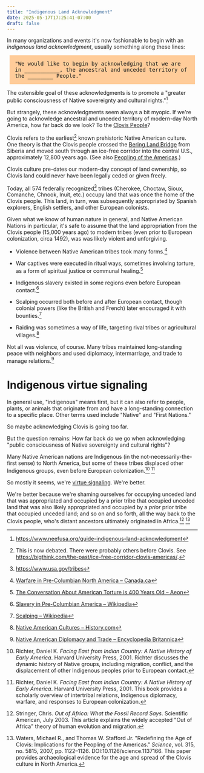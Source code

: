 ```yaml
---
title: "Indigenous Land Acknowledgment"
date: 2025-05-17T17:25:41-07:00
draft: false
---
```



In many organizations and events it's now fashionable to begin with
an _indigenous land acknowledgment_, usually something along these
lines:

<div style='margin-left: .5em; margin-right: .5em; padding: 1em; background-color: #ffcc99; font-family: monospace;'>
"We would like to begin by acknowledging that we are in
___________, the ancestral and unceded territory of the ________
People."
</div>

The ostensible goal of these acknowledgments is to promote a "greater
public consciousness of Native sovereignty and cultural
rights."[^neefusa]

But strangely, these acknowledgments seem always a bit myopic. If
we're going to acknowledge ancestral and unceded territory of
modern-day North America, how far
back do we look? To the 
[Clovis
People](https://en.wikipedia.org/wiki/Clovis_culture)?

Clovis refers to the earliest[^debated] known prehistoric
Native American culture. One theory is that the
Clovis people crossed the [Bering Land
Bridge](https://en.wikipedia.org/wiki/Beringia) from Siberia and
moved south through an ice-free corridor into the central U.S.,
approximately 12,800 years ago. (See also [Peopling of the
Americas](https://en.wikipedia.org/wiki/Peopling_of_the_Americas).)

Clovis culture pre-dates our modern-day concept of land ownership, so
Clovis land could never have been legally ceded or given freely.

Today, all 574 federally recognized[^recognized] tribes (Cherokee,
Choctaw, Sioux, Comanche, Chnook, Inuit, etc.) occupy land that was
once the home of the Clovis people. This land, in turn, was
subsequently appropriated by Spanish explorers, English settlers, and
other European colonists.

Given what we know of human nature in general, and Native American
Nations in particular, it's safe to assume that the land
appropriation from the Clovis people (15,000 years ago) to modern
tribes (even prior to European colonization, circa 1492), was was
likely violent and unforgiving.

 * Violence between Native American tribes took many forms.[^violence]

 * War captives were executed in ritual ways, sometimes involving
   torture, as a form of spiritual justice or communal healing.[^war]

 * Indigenous slavery existed in some regions even before European
   contact.[^slavery]

 * Scalping occurred both before and after European contact, though
   colonial powers (like the British and French) later encouraged it
   with bounties.[^scalping]

 * Raiding was sometimes a way of life, targeting rival tribes or
   agricultural villages.[^raiding]

Not all was violence, of course. Many tribes maintained long-standing
peace with neighbors and used diplomacy, intermarriage, and trade to
manage relations.[^peace]

# Indigenous virtue signaling

In general use, "indigenous" means first, but it can also refer to
people, plants, or animals that originate from and have a
long-standing connection to a specific place. Other terms used
include "Native" and "First Nations."

So maybe acknowledging Clovis is going too far.

But the question remains: How far back _do_ we go when
acknowledging "public consciousness of Native sovereignty and
cultural rights"?

Many Native American nations are Indigenous (in the
not-necessarily-the-first sense) to North America, but some of these
tribes displaced other Indigenous groups, even before European
colonization.[^displaced] [^warfare]

So mostly it seems, we're [virtue
signaling](https://en.wikipedia.org/wiki/Virtue_signalling). We're
better.

We're better because we're shaming ourselves for occupying unceded
land that was appropriated and occupied by a prior tribe that
occupied unceded land that was also likely appropriated and occupied
by a _prior_ prior tribe that occupied unceded land; and so on and so
forth, all the way back to the Clovis people, who's distant ancestors
ultimately originated in Africa.[^c1] [^c2]





[^recognized]: https://www.usa.gov/tribes

[^neefusa]: https://www.neefusa.org/guide-indigenous-land-acknowledgment


[^violence]: [Warfare in Pre-Columbian North America – Canada.ca](https://www.canada.ca/en/department-national-defence/services/military-history/history-heritage/popular-books/aboriginal-people-canadian-military/warfare-pre-columbian-north-america.html)

[^raids]: [American Indians – Bullock Texas State History Museum](https://www.thestoryoftexas.com/discover/campfire-stories/american-indians)

[^war]: [The Conversation About American Torture is 400 Years Old – Aeon](https://aeon.co/essays/the-conversation-about-american-torture-is-400-years-old)

[^slavery]: [Slavery in Pre-Columbian America – Wikipedia](https://en.wikipedia.org/wiki/Slavery_in_Pre-Columbian_America)

[^scalping]: [Scalping – Wikipedia](https://en.wikipedia.org/wiki/Scalping)

[^raiding]: [Native American Cultures – History.com](https://www.history.com/articles/native-american-cultures)

[^peace]: [Native American Diplomacy and Trade – Encyclopedia Britannica](https://www.britannica.com/topic/American-Indian/Native-American-history#ref874228)


[^warfare]: Richter, Daniel K. *Facing East from Indian Country: A Native History of Early America*. Harvard University Press, 2001. This book provides a scholarly overview of intertribal relations, Indigenous diplomacy, warfare, and responses to European colonization.


[^predated]: Calloway, Colin G. *First Peoples: A Documentary Survey of American Indian History*. Bedford/St. Martin’s, 2018. This comprehensive history explores Indigenous migrations, intertribal warfare, and shifting territorial control prior to and during European colonization.

[^debated]: This is now debated. There were probably others before Clovis. See https://bigthink.com/the-past/ice-free-corridor-clovis-americas/.

[^displaced]: Richter, Daniel K. *Facing East from Indian Country: A
Native History of Early America*. Harvard University Press, 2001.
Richter discusses the dynamic history of Native groups, including
migration, conflict, and the displacement of other Indigenous peoples
prior to European contact.

[^c1]: Stringer, Chris. *Out of Africa: What the Fossil Record Says*. Scientific American, July 2003. This article explains the widely accepted "Out of Africa" theory of human evolution and migration.

[^c2]: Waters, Michael R., and Thomas W. Stafford Jr. "Redefining the Age of Clovis: Implications for the Peopling of the Americas." *Science*, vol. 315, no. 5815, 2007, pp. 1122–1126. DOI:10.1126/science.1137166. This paper provides archaeological evidence for the age and spread of the Clovis culture in North America.

